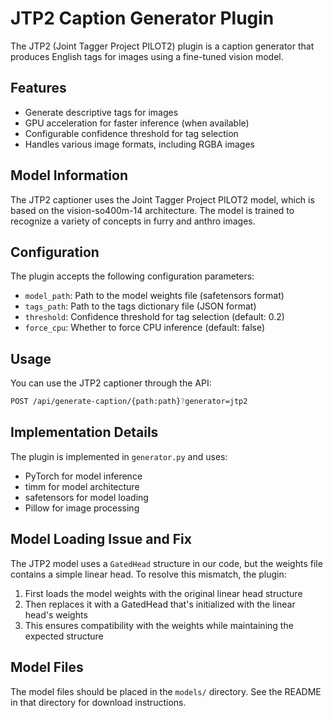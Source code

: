 # JTP2 Caption Generator Plugin

The JTP2 (Joint Tagger Project PILOT2) plugin is a caption generator that produces English tags for images using a fine-tuned vision model.

## Features

- Generate descriptive tags for images
- GPU acceleration for faster inference (when available)
- Configurable confidence threshold for tag selection
- Handles various image formats, including RGBA images

## Model Information

The JTP2 captioner uses the Joint Tagger Project PILOT2 model, which is based on the vision-so400m-14 architecture. The model is trained to recognize a variety of concepts in furry and anthro images.

## Configuration

The plugin accepts the following configuration parameters:

- `model_path`: Path to the model weights file (safetensors format)
- `tags_path`: Path to the tags dictionary file (JSON format)
- `threshold`: Confidence threshold for tag selection (default: 0.2)
- `force_cpu`: Whether to force CPU inference (default: false)

## Usage

You can use the JTP2 captioner through the API:

```bash
POST /api/generate-caption/{path:path}?generator=jtp2
```

## Implementation Details

The plugin is implemented in `generator.py` and uses:

- PyTorch for model inference
- timm for model architecture
- safetensors for model loading
- Pillow for image processing

## Model Loading Issue and Fix

The JTP2 model uses a `GatedHead` structure in our code, but the weights file contains a simple linear head. To resolve this mismatch, the plugin:

1. First loads the model weights with the original linear head structure
2. Then replaces it with a GatedHead that's initialized with the linear head's weights
3. This ensures compatibility with the weights while maintaining the expected structure

## Model Files

The model files should be placed in the `models/` directory. See the README in that directory for download instructions.
